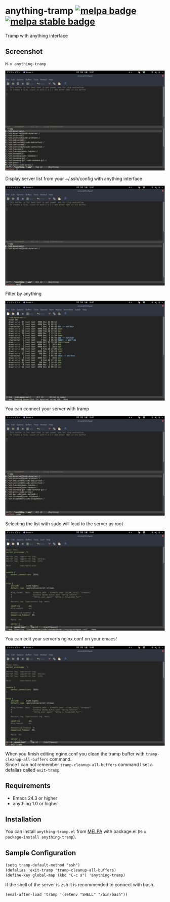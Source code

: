 # anything-tramp [![melpa badge][melpa-badge]][melpa-link] [![melpa stable badge][melpa-stable-badge]][melpa-stable-link]

Tramp with anything interface

## Screenshot

    M-x anything-tramp  

![anything-tramp1](image/image1.png)

Display server list from your ~/.ssh/config with anything interface  

![anything-tramp2](image/image2.png)

Filter by anything  

![anything-tramp3](image/image3.png)

You can connect your server with tramp  

![anything-tramp4](image/image4.png)

Selecting the list with sudo will lead to the server as root  

![anything-tramp5](image/image5.png)

You can edit your server's nginx.conf on your emacs!  

![anything-exit](image/exit.png)

When you finish editing nginx.conf you clean the tramp buffer with `tramp-cleanup-all-buffers` command.  
Since I can not remember `tramp-cleanup-all-buffers` command I set a defalias called `exit-tramp`.  

## Requirements

- Emacs 24.3 or higher
- anything 1.0 or higher

## Installation

You can install `anything-tramp.el` from [MELPA](http://melpa.org) with package.el
(`M-x package-install anything-tramp`).

## Sample Configuration

	(setq tramp-default-method "ssh")
    (defalias 'exit-tramp 'tramp-cleanup-all-buffers)
    (define-key global-map (kbd "C-c s") 'anything-tramp)

If the shell of the server is zsh it is recommended to connect with bash.  

    (eval-after-load 'tramp '(setenv "SHELL" "/bin/bash"))

[melpa-link]: http://melpa.org/#/anything-tramp
[melpa-badge]: http://melpa.org/packages/anything-tramp-badge.svg
[melpa-stable-link]: http://stable.melpa.org/#/anything-tramp
[melpa-stable-badge]: http://stable.melpa.org/packages/anything-tramp-badge.svg
